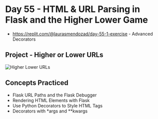 # Day 55 - HTML & URL Parsing in Flask and the Higher Lower Game

- https://replit.com/@laurasmendozad/day-55-1-exercise - Advanced Decorators

## Project - Higher or Lower URLs

![Higher Lower URLs](https://github.com/laurasmendozad/100-Days-Of-Code-Python/assets/58611097/5679353a-7508-4064-aa7c-06e091a11bdd)

## Concepts Practiced

- Flask URL Paths and the Flask Debugger
- Rendering HTML Elements with Flask
- Use Python Decorators to Style HTML Tags
- Decorators with *args and **kwargs
